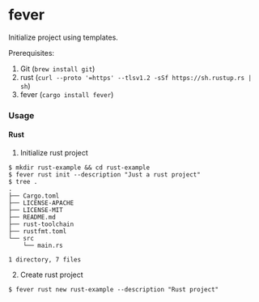 # fever

Initialize project using templates.

Prerequisites:

1. Git (`brew install git`)
2. rust (`curl --proto '=https' --tlsv1.2 -sSf https://sh.rustup.rs | sh`)
3. fever (`cargo install fever`)

### Usage

#### Rust

1. Initialize rust project

```shell
$ mkdir rust-example && cd rust-example
$ fever rust init --description "Just a rust project"
$ tree .
.
├── Cargo.toml
├── LICENSE-APACHE
├── LICENSE-MIT
├── README.md
├── rust-toolchain
├── rustfmt.toml
└── src
    └── main.rs

1 directory, 7 files
```

2. Create rust project

```shell
$ fever rust new rust-example --description "Rust project"
```
